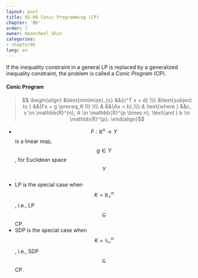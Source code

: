 ```yaml
---
layout: post
title: 05-06 Conic Programming (CP)
chapter: '05'
order: 7
owner: Hooncheol Shin
categories:
- chapter05
lang: en
---
```


If the inequality constraint in a general LP is replaced by a generalized inequality constraint, the problem is called a *Conic Program* (CP).

#### Conic Program
>$$
>\begin{align}
>    &\text{minimize}_{x} &&{c^T x + d} \\\\
>    &\text{subject to } &&{Fx + g \preceq_K 0} \\\\
>    & &&{Ax = b},\\\\
>    & \text{where } &&c, x \in \mathbb{R}^{n}, A \in \mathbb{R}^{p \times n}, \text{and } b \in \mathbb{R}^{p}.
>\end{align}$$

* $$F: \mathbb{R}^n \rightarrow Y$$ is a linear map, $$g \in Y$$, for Euclidean space $$Y$$.
* LP is the special case when $$K = \mathbb{R}_{+}^n$$, i.e., LP $$\subseteq$$ CP.
* SDP is the special case when $$K = \mathbb{S}_{+}^n$$, i.e., SDP $$\subseteq$$ CP.